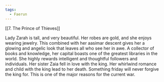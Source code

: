 ```yaml
---
tags:
  - Faerun
---
```

[[7. The Prince of Thieves]]

Lady Zarah is tall, and very beautiful. Her robes are gold, and she enjoys wearing jewelry. This combined with her aasimar descent gives her a glowing and angelic look that leaves all who see her in awe. A collector of books and knowledge, her capital boasts one of the greatest libraries in the world. She highly rewards intelligent and thoughtful followers and individuals. Her sister Zaia fell in love with the king. Her whirlwind romance and child with the king lead to her death. Something friday will never forgive the king for. This is one of the major reasons for the current war.  
